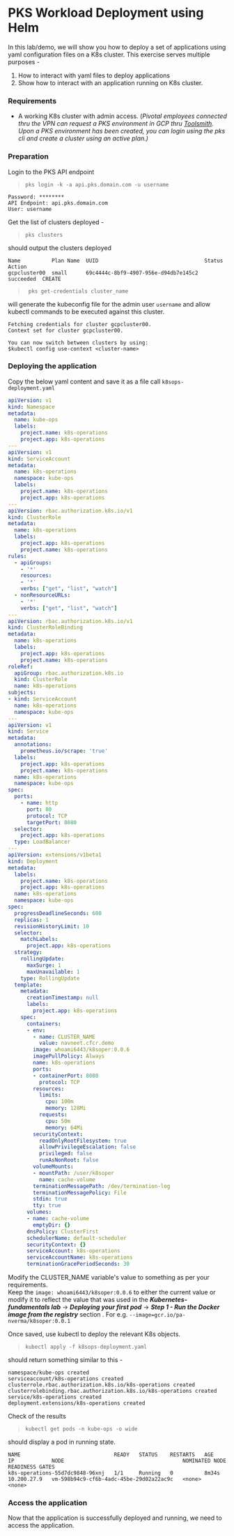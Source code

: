 
# PKS Workload Deployment using Helm

In this lab/demo, we will show you how to deploy a set of applications using yaml configuration files on a K8s cluster. This exercise serves multiple purposes - 

1. How to interact with yaml files to deploy applications
2. Show how to interact with an application running on K8s cluster. 

### Requirements 
- A working K8s cluster with admin access. (*Pivotal employees connected thru the VPN can request a PKS environment in GCP thru [Toolsmith](https://environments.toolsmiths.cf-app.com/home). Upon a PKS environment has been created, you can login using the pks cli and create a cluster using an active plan.)*

### Preparation

Login to the PKS API endpoint

>`pks login -k -a api.pks.domain.com -u username`                                                                                                 

```shell
Password: ********
API Endpoint: api.pks.domain.com
User: username
```

Get the list of clusters deployed - 

> `pks clusters`

should output the clusters deployed 

```shell
Name          Plan Name  UUID                                  Status     Action
gcpcluster00  small      69c4444c-8bf9-4907-956e-d94db7e145c2  succeeded  CREATE
```

>` pks get-credentials cluster_name`

will generate the kubeconfig file for the admin user `username` and allow kubectl commands to be executed against this cluster.

```shell
Fetching credentials for cluster gcpcluster00.
Context set for cluster gcpcluster00.

You can now switch between clusters by using:
$kubectl config use-context <cluster-name>
```

### Deploying the application

Copy the below yaml content and save it as a file call `k8sops-deployment.yaml`

```yaml
apiVersion: v1
kind: Namespace
metadata:
  name: kube-ops
  labels:
    project.name: k8s-operations
    project.app: k8s-operations
---
apiVersion: v1
kind: ServiceAccount
metadata:
  name: k8s-operations
  namespace: kube-ops
  labels:
    project.name: k8s-operations
    project.app: k8s-operations
---
apiVersion: rbac.authorization.k8s.io/v1
kind: ClusterRole
metadata:
  name: k8s-operations
  labels:
    project.app: k8s-operations
    project.name: k8s-operations
rules:
  - apiGroups:
    - '*'
    resources:
    - '*'
    verbs: ["get", "list", "watch"]
  - nonResourceURLs:
    - '*'
    verbs: ["get", "list", "watch"]
---
apiVersion: rbac.authorization.k8s.io/v1
kind: ClusterRoleBinding
metadata:
  name: k8s-operations
  labels:
    project.app: k8s-operations
    project.name: k8s-operations
roleRef:
  apiGroup: rbac.authorization.k8s.io
  kind: ClusterRole
  name: k8s-operations
subjects:
- kind: ServiceAccount
  name: k8s-operations
  namespace: kube-ops
---
apiVersion: v1
kind: Service
metadata:
  annotations:
    prometheus.io/scrape: 'true'
  labels:
    project.app: k8s-operations
    project.name: k8s-operations
  name: k8s-operations
  namespace: kube-ops
spec:
  ports:
    - name: http
      port: 80
      protocol: TCP
      targetPort: 8080
  selector:
    project.app: k8s-operations
  type: LoadBalancer
---
apiVersion: extensions/v1beta1
kind: Deployment
metadata:
  labels:
    project.name: k8s-operations
    project.app: k8s-operations
  name: k8s-operations
  namespace: kube-ops
spec:
  progressDeadlineSeconds: 600
  replicas: 1
  revisionHistoryLimit: 10
  selector:
    matchLabels:
      project.app: k8s-operations
  strategy:
    rollingUpdate:
      maxSurge: 1
      maxUnavailable: 1
    type: RollingUpdate
  template:
    metadata:
      creationTimestamp: null
      labels:
        project.app: k8s-operations
    spec:
      containers:
      - env:
        - name: CLUSTER_NAME
          value: navneet.cfcr.demo
        image: whoami6443/k8soper:0.0.6
        imagePullPolicy: Always
        name: k8s-operations
        ports:
        - containerPort: 8080
          protocol: TCP
        resources:
          limits:
            cpu: 100m
            memory: 128Mi
          requests:
            cpu: 50m
            memory: 64Mi
        securityContext:
          readOnlyRootFilesystem: true
          allowPrivilegeEscalation: false
          privileged: false
          runAsNonRoot: false
        volumeMounts:
        - mountPath: /user/k8soper
          name: cache-volume
        terminationMessagePath: /dev/termination-log
        terminationMessagePolicy: File
        stdin: true
        tty: true
      volumes:
      - name: cache-volume
        emptyDir: {}
      dnsPolicy: ClusterFirst
      schedulerName: default-scheduler
      securityContext: {}
      serviceAccount: k8s-operations
      serviceAccountName: k8s-operations
      terminationGracePeriodSeconds: 30
```

Modify the CLUSTER_NAME variable's value to something as per your requirements.  
Keep the `image: whoami6443/k8soper:0.0.6` to either the current value or modify it to reflect the value that was used in the ***Kubernetes-fundamentals lab*** -> ***Deploying your first pod*** -> ***Step 1 - Run the Docker image from the registry*** section . For e.g. `--image=gcr.io/pa-nverma/k8soper:0.0.1`
       
Once saved, use kubectl to deploy the relevant K8s objects. 

> `kubectl apply -f k8sops-deployment.yaml`                                                                                                            

should return something similar to this - 

```shell
namespace/kube-ops created
serviceaccount/k8s-operations created
clusterrole.rbac.authorization.k8s.io/k8s-operations created
clusterrolebinding.rbac.authorization.k8s.io/k8s-operations created
service/k8s-operations created
deployment.extensions/k8s-operations created
```

Check of the results 

> `kubectl get pods -n kube-ops -o wide`

should display a pod in running state. 

```shell
NAME                              READY   STATUS    RESTARTS   AGE     IP            NODE                                      NOMINATED NODE   READINESS GATES
k8s-operations-55d7dc9848-96xnj   1/1     Running   0          8m34s   10.200.27.9   vm-598b94c9-cf6b-4adc-45be-29d02a22ac9c   <none>           <none>
```

### Access the application

Now that the application is successfully deployed and running, we need to access the application. 
<!--stackedit_data:
eyJoaXN0b3J5IjpbNTcyMDg2MDE5LC05MzUwNTQ4OTksOTc1Mj
E1NzcxLDEyNDk1MTQ0MDMsLTExMTgyNDk1MzRdfQ==
-->
